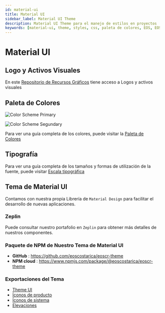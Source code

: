 ```yaml
---
id: material-ui
title: Material UI
sidebar_label: Material UI Theme
description: Material UI Theme para el manejo de estilos en proyectos
keywords: [material-ui, theme, styles, css, paleta de colores, EOS, EOS Costa Rica]
---
```


# Material UI


## Logo y Activos Visuales

En este [Repositorio de Recursos Gráficos](https://github.com/eoscostarica/design-assets) tiene acceso a Logos y activos visuales

## Paleta de Colores

![Color Scheme Primary](/img/OSS_screnshots/EOSCR_Color_Scheme_Primary.webp)

![Color Scheme Segundary](/img/OSS_screnshots/EOSCR_Color_Scheme_Secondary.webp)

Para ver una guía completa de los colores, puede visitar la [Paleta de Colores](https://github.com/eoscostarica/eoscr-mui-library/blob/master/exports/Color_Scheme.pdf)

## Tipografía

<!-- Image removed: preview_typography_scale.webp not found -->

Para ver una guía completa de los tamaños y formas de utilización de la fuente, puede visitar [Escala tipográfica](https://github.com/eoscostarica/eoscr-mui-library/blob/master/exports/Typography_Scale.pdf) 

## Tema de Material UI

Contamos con nuestra propia Librería de `Material Design` para facilitar el desarrollo de nuevas aplicaciones.

### Zeplin

Puede consultar nuestro portafolio en `Zeplin` para obtener más detalles de nuestros componentes.

### Paquete de NPM de Nuestro Tema de Material UI

- **GitHub** : https://github.com/eoscostarica/eoscr-theme
- **NPM cloud** : https://www.npmjs.com/package/@eoscostarica/eoscr-theme

### Exportaciones del Tema
- [Theme UI](https://github.com/eoscostarica/eoscr-mui-library/blob/master/exports/Theme_UI.pdf)
- [Íconos de producto](https://github.com/eoscostarica/eoscr-mui-library/blob/master/exports/System_Icons.pdf)
- [Íconos de sistema](https://github.com/eoscostarica/eoscr-mui-library/blob/master/exports/Color_Scheme.pdf)
- [Elevaciones](https://github.com/eoscostarica/eoscr-mui-library/blob/master/exports/Elevation.pdf)
